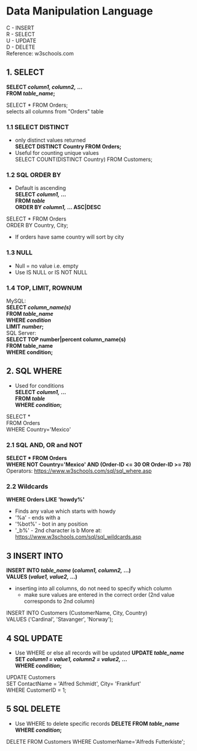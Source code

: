# Data Manipulation Language
C - INSERT  
R - SELECT  
U - UPDATE  
D - DELETE  
Reference: w3schools.com
## 1. SELECT
**SELECT *column1, column2,* ...  
FROM *table_name*;**

SELECT * FROM Orders;  
selects all columns from "Orders" table

### 1.1 SELECT DISTINCT
* only distinct values returned  
**SELECT DISTINCT Country 
FROM Orders;**
* Useful for counting unique values  
SELECT COUNT(DISTINCT Country) FROM Customers;
### 1.2 SQL ORDER BY
* Default is ascending  
**SELECT *column1,* ...  
FROM *table*  
ORDER BY *column1,* ... ASC|DESC**

SELECT * FROM Orders  
ORDER BY Country, City;
* If orders have same country will sort by city
### 1.3 NULL
* Null = no value i.e. empty
* Use IS NULL or IS NOT NULL
### 1.4 TOP, LIMIT, ROWNUM
MySQL:  
**SELECT *column_name(s)*  
FROM *table_name*  
WHERE *condition*  
LIMIT *number*;**  
SQL Server:  
**SELECT TOP number|percent column_name(s)  
FROM table_name  
WHERE condition;**
## 2. SQL WHERE
* Used for conditions  
**SELECT *column1,* ...  
FROM *table*  
WHERE *condition*;**  

SELECT *  
FROM Orders  
WHERE Country='Mexico'
### 2.1 SQL AND, OR and NOT
**SELECT * FROM Orders  
WHERE NOT Country='Mexico' AND (Order-ID <= 30 OR Order-ID >= 78)**  
Operators: https://www.w3schools.com/sql/sql_where.asp
### 2.2 Wildcards
**WHERE Orders 
LIKE 'howdy%'**
* Finds any value which starts with howdy
* '%a' - ends with a
* '%bot%' - bot in any position 
* '\_b%' - 2nd character is b
More at: https://www.w3schools.com/sql/sql_wildcards.asp

## 3 INSERT INTO
**INSERT INTO *table_name* (*column1, column2,* ...)  
VALUES (*value1, value2,* ...)**
* inserting into all columns, do not need to specify which column
  * make sure values are entered in the correct order (2nd value corresponds to 2nd column)  
  
INSERT INTO Customers (CustomerName, City, Country)  
VALUES ('Cardinal', 'Stavanger', 'Norway');  
## 4 SQL UPDATE
* Use WHERE or else all records will be updated
**UPDATE *table_name*  
SET *column1 = value1, column2 = value2,* ...  
WHERE *condition*;**

UPDATE Customers  
SET ContactName = 'Alfred Schmidt', City= 'Frankfurt'  
WHERE CustomerID = 1;  
## 5 SQL DELETE
* Use WHERE to delete specific records
**DELETE FROM *table_name*   
WHERE *condition*;**

DELETE FROM Customers WHERE CustomerName='Alfreds Futterkiste';



